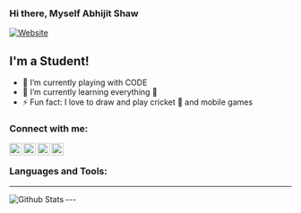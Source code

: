 ### Hi there, Myself Abhijit Shaw

[![Website](https://img.shields.io/youtube/views/-hHx7lh1m1w?style=plastic)](https://www.youtube.com/channel/UCpSINMoznmQgX0UPKbQOecQ)

## I'm a Student!

- 🔭 I’m currently playing with CODE
- 🌱 I’m currently learning everything 🤣
- ⚡ Fun fact: I love to draw and play cricket 🏏 and mobile games 


### Connect with me:

[<img align="left" alt="ShaW | YouTube" width="22px" src="https://cdn.jsdelivr.net/npm/simple-icons@v3/icons/youtube.svg" />][youtube]
[<img align="left" alt="ShaW | Twitter" width="22px" src="https://cdn.jsdelivr.net/npm/simple-icons@v3/icons/twitter.svg" />][twitter]
[<img align="left" alt="ShaW | LinkedIn" width="22px" src="https://cdn.jsdelivr.net/npm/simple-icons@v3/icons/linkedin.svg" />][linkedin]
[<img align="left" alt="ShaW | Instagram" width="22px" src="https://cdn.jsdelivr.net/npm/simple-icons@v3/icons/instagram.svg" />][instagram]

<br />

### Languages and Tools:

---
<img align="left" alt="Github Stats" src="https://github-readme-stats.vercel.app/api?username=shaw2018&bg_color=30,e96443,904e95&title_color=fff&text_color=fff" />
---

[youtube]: https://www.youtube.com/c/ABHIJITSHAWTUBE
[twitter]: https://twitter.com/AbhijitShaw98
[linkedin]: https://linkedin.com/in/
[instagram]: https://instagram.com/0a_shaw0
